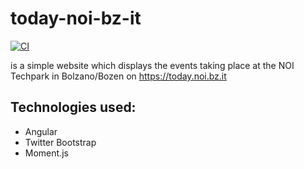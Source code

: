 today-noi-bz-it
=============

[![CI](https://github.com/noi-techpark/today-noi-bz-it/actions/workflows/ci.yml/badge.svg)](https://github.com/noi-techpark/today-noi-bz-it/actions/workflows/ci.yml)

is a simple website which displays the events taking place at the NOI Techpark in Bolzano/Bozen on https://today.noi.bz.it

Technologies used:
---------------------
- Angular
- Twitter Bootstrap
- Moment.js
